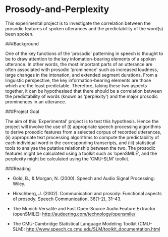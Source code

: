# Prosody-and-Perplexity
This experimental project is to investigate the correlation between the prosodic features of spoken utterances and the predictability of the word(s) been spoken.

###Background

One of the key functions of the ‘prosodic' patterning in speech is thought to be to draw attention to the key infomation-bearing elements of a spoken utterance.  In other words, the most important parts of an utterance are often associated with prosodic ‘prominence' such as increased loudness, large changes in the intonation, and extended segment durations.  From a linguistic perspective, the key information-bearing elements are those which are the least predictable.  Therefore, taking these two aspects together, it can be hypothesised that there should be a correlation between the predictability of words (known as ‘perplexity') and the major prosodic prominences in an utterance.

###Project Goal

The aim of this 'Experimental' project is to test this hypothesis.  Hence the project will involve the use of  (i) appropriate speech processing algorithms to derive prosodic features from a selected corpus of recorded utterances, (ii) appropriate text processing algorithms to compute the predictability of each individual word in the corresponding transcripts, and (iii) statistical tools to analyse the putative relationship between the two.  The prosodic features might be calculated using a toolkit such as ‘openSMILE’, and the perplexity might be calculated using the ‘CMU-SLM’ toolkit.

###Reading

* Gold, B., & Morgan, N. (2000). Speech and Audio Signal Processing: Wiley.

* Hirschberg, J. (2002). Communication and prosody: Functional aspects of prosody. Speech Communication, 36(1–2), 31–43.

* The Munich Versatile and Fast Open-Source Audio Feature Extractor (openSMILE): http://audeering.com/technology/opensmile/

* The CMU-Cambridge Statistical Language Modeling Toolkit (CMU-SLM): http://www.speech.cs.cmu.edu/SLM/toolkit_documentation.html


